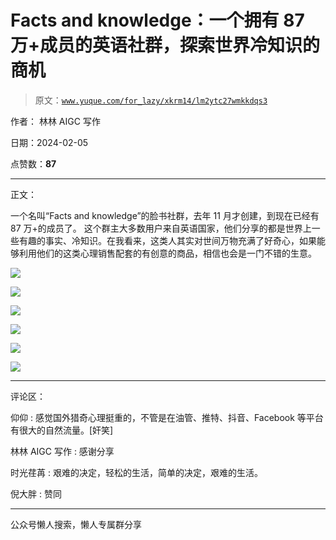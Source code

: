 # Facts and knowledge：一个拥有 87 万+成员的英语社群，探索世界冷知识的商机

> 原文：[`www.yuque.com/for_lazy/xkrm14/lm2ytc27wmkkdqs3`](https://www.yuque.com/for_lazy/xkrm14/lm2ytc27wmkkdqs3)

作者： 林林 AIGC 写作

日期：2024-02-05

点赞数：**87**

* * *

正文：

一个名叫“Facts and knowledge”的脸书社群，去年 11 月才创建，到现在已经有 87 万+的成员了。
这个群主大多数用户来自英语国家，他们分享的都是世界上一些有趣的事实、冷知识。在我看来，这类人其实对世间万物充满了好奇心，如果能够利用他们的这类心理销售配套的有创意的商品，相信也会是一门不错的生意。

![](img/79bb37aaf2281f109c7ab0fecef2b7d0.png)

![](img/5c5d65e15ad8e364dd2c9a4b5ba0ed00.png)

![](img/c8d2d2410e0d991009cafb15d11d1ee7.png)

![](img/3c71804e3c4d1cd053ab3620bc1eb459.png)

![](img/7c3281244d61dab17ce2c083c2450ad2.png)

![](img/7dc9eb10d8afda46560611791e4a2cff.png)

* * *

评论区：

仰仰 : 感觉国外猎奇心理挺重的，不管是在油管、推特、抖音、Facebook 等平台有很大的自然流量。[奸笑]

林林 AIGC 写作 : 感谢分享

时光荏苒 : 艰难的决定，轻松的生活，简单的决定，艰难的生活。

倪大胖 : 赞同

* * *

公众号懒人搜索，懒人专属群分享